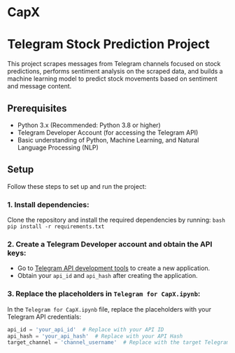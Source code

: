 # CapX
# Telegram Stock Prediction Project

This project scrapes messages from Telegram channels focused on stock predictions, performs sentiment analysis on the scraped data, and builds a machine learning model to predict stock movements based on sentiment and message content.

## Prerequisites

- Python 3.x (Recommended: Python 3.8 or higher)
- Telegram Developer Account (for accessing the Telegram API)
- Basic understanding of Python, Machine Learning, and Natural Language Processing (NLP)

## Setup

Follow these steps to set up and run the project:

### 1. Install dependencies:
Clone the repository and install the required dependencies by running:
    ```bash
    pip install -r requirements.txt
    ```

### 2. Create a Telegram Developer account and obtain the API keys:
- Go to [Telegram API development tools](https://my.telegram.org/auth) to create a new application.
- Obtain your `api_id` and `api_hash` after creating the application.

### 3. Replace the placeholders in `Telegram for CapX.ipynb`:
In the `Telegram for CapX.ipynb` file, replace the placeholders with your Telegram API credentials:
```python
api_id = 'your_api_id'  # Replace with your API ID
api_hash = 'your_api_hash'  # Replace with your API Hash
target_channel = 'channel_username'  # Replace with the target Telegram channel username
